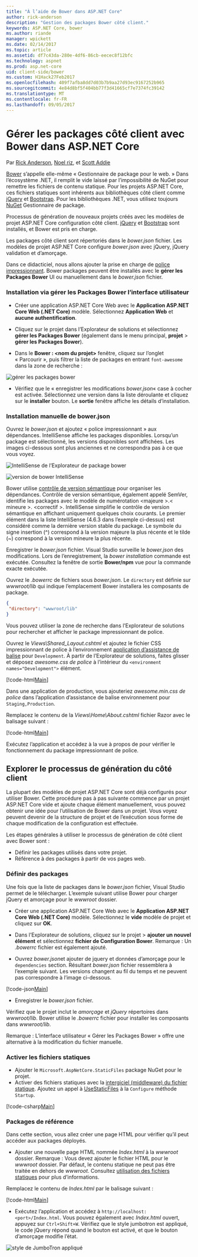 ```yaml
---
title: "À l’aide de Bower dans ASP.NET Core"
author: rick-anderson
description: "Gestion des packages Bower côté client."
keywords: ASP.NET Core, bower
ms.author: riande
manager: wpickett
ms.date: 02/14/2017
ms.topic: article
ms.assetid: df7c43da-280e-4df6-86cb-eecec8f12bfc
ms.technology: aspnet
ms.prod: asp.net-core
uid: client-side/bower
ms.custom: H1Hack27Feb2017
ms.openlocfilehash: 409f7afba8dd7d03b7b9aa27d93ec9167252b965
ms.sourcegitcommit: 4e84d8bf5f404bb77f3d41665cf7e7374fc39142
ms.translationtype: MT
ms.contentlocale: fr-FR
ms.lasthandoff: 09/05/2017
---
```

# <a name="manage-client-side-packages-with-bower-in-aspnet-core"></a>Gérer les packages côté client avec Bower dans ASP.NET Core

Par [Rick Anderson](https://twitter.com/RickAndMSFT), [Noel riz](http://blog.falafel.com/author/noel-rice/), et [Scott Addie](https://scottaddie.com) 

[Bower](https://bower.io/) s’appelle elle-même « Gestionnaire de package pour le web. » Dans l’écosystème .NET, il remplit le vide laissé par l’impossibilité de NuGet pour remettre les fichiers de contenu statique. Pour les projets ASP.NET Core, ces fichiers statiques sont inhérents aux bibliothèques côté client comme [jQuery](http://jquery.com/) et [Bootstrap](http://getbootstrap.com/). Pour les bibliothèques .NET, vous utilisez toujours [NuGet](https://nuget.org/) Gestionnaire de package.

Processus de génération de nouveaux projets créés avec les modèles de projet ASP.NET Core configuration côté client. [jQuery](http://jquery.com/) et [Bootstrap](http://getbootstrap.com/) sont installés, et Bower est pris en charge.

Les packages côté client sont répertoriés dans le *bower.json* fichier. Les modèles de projet ASP.NET Core configure *bower.json* avec jQuery, jQuery validation et d’amorçage.

Dans ce didacticiel, nous allons ajouter la prise en charge de [police impressionnant](http://fontawesome.io). Bower packages peuvent être installés avec le **gérer les Packages Bower** UI ou manuellement dans le *bower.json* fichier.

### <a name="installation-via-manage-bower-packages-ui"></a>Installation via gérer les Packages Bower l’interface utilisateur

* Créer une application ASP.NET Core Web avec le **Application ASP.NET Core Web (.NET Core)** modèle. Sélectionnez **Application Web** et **aucune authentification**.

* Cliquez sur le projet dans l’Explorateur de solutions et sélectionnez **gérer les Packages Bower** (également dans le menu principal, **projet** > **gérer les Packages Bower**).

* Dans le **Bower : \<nom du projet\>**  fenêtre, cliquez sur l’onglet « Parcourir », puis filtrer la liste de packages en entrant `font-awesome` dans la zone de recherche :

 ![gérer les packages bower](bower/_static/manage-bower-packages.png)

* Vérifiez que le « enregistrer les modifications *bower.json*« case à cocher est activée. Sélectionnez une version dans la liste déroulante et cliquez sur le **installer** bouton. Le **sortie** fenêtre affiche les détails d’installation.

### <a name="manual-installation-in-bowerjson"></a>Installation manuelle de bower.json

Ouvrez le *bower.json* et ajoutez « police impressionnant » aux dépendances. IntelliSense affiche les packages disponibles. Lorsqu’un package est sélectionné, les versions disponibles sont affichées. Les images ci-dessous sont plus anciennes et ne correspondra pas à ce que vous voyez.

![IntelliSense de l’Explorateur de package bower](bower/_static/add-package.png)

![version de bower IntelliSense](bower/_static/version-intelliSense.png)

Bower utilise [contrôle de version sémantique](http://semver.org/) pour organiser les dépendances. Contrôle de version sémantique, également appelé SemVer, identifie les packages avec le modèle de numérotation \<majeure >.\< mineure >. \<correctif >. IntelliSense simplifie le contrôle de version sémantique en affichant uniquement quelques choix courants. Le premier élément dans la liste IntelliSense (4.6.3 dans l’exemple ci-dessus) est considéré comme la dernière version stable du package. Le symbole du signe insertion (^) correspond à la version majeure la plus récente et le tilde (~) correspond à la version mineure la plus récente.

Enregistrer le *bower.json* fichier. Visual Studio surveille le *bower.json* des modifications. Lors de l’enregistrement, la *bower installation* commande est exécutée. Consultez la fenêtre de sortie **Bower/npm** vue pour la commande exacte exécutée.

Ouvrez le *.bowerrc* de fichiers sous *bower.json*. Le `directory` est définie sur *wwwroot/lib* qui indique l’emplacement Bower installera les composants de package.

```json
{
 "directory": "wwwroot/lib"
}
```

Vous pouvez utiliser la zone de recherche dans l’Explorateur de solutions pour rechercher et afficher le package impressionnant de police.

Ouvrez le *Views\Shared\_Layout.cshtml* et ajoutez le fichier CSS impressionnant de police à l’environnement [application d’assistance de balise](xref:mvc/views/tag-helpers/intro) pour `Development`. À partir de l’Explorateur de solutions, faites glisser et déposez *awesome.css de police* à l’intérieur du `<environment names="Development">` élément.

[!code-html[Main](bower/sample/_Layout.cshtml?highlight=4&range=9-13)]

Dans une application de production, vous ajouteriez *awesome.min.css de police* dans l’application d’assistance de balise environnement pour `Staging,Production`.

Remplacez le contenu de la *Views\Home\About.cshtml* fichier Razor avec le balisage suivant :

[!code-html[Main](bower/sample/About.cshtml)]

Exécutez l’application et accédez à la vue à propos de pour vérifier le fonctionnement du package impressionnant de police.

## <a name="exploring-the-client-side-build-process"></a>Explorer le processus de génération du côté client

La plupart des modèles de projet ASP.NET Core sont déjà configurés pour utiliser Bower. Cette procédure pas à pas suivante commence par un projet ASP.NET Core vide et ajoute chaque élément manuellement, vous pouvez obtenir une idée pour l’utilisation de Bower dans un projet. Vous voyez peuvent devenir de la structure de projet et de l’exécution sous forme de chaque modification de la configuration est effectuée.

Les étapes générales à utiliser le processus de génération de côté client avec Bower sont :

* Définir les packages utilisés dans votre projet. <!-- once defined, you don't need to download them, VS does -->
* Référence à des packages à partir de vos pages web.

### <a name="define-packages"></a>Définir des packages

Une fois que la liste de packages dans le *bower.json* fichier, Visual Studio permet de le télécharger. L’exemple suivant utilise Bower pour charger jQuery et amorçage pour le *wwwroot* dossier.

* Créer une application ASP.NET Core Web avec le **Application ASP.NET Core Web (.NET Core)** modèle. Sélectionnez le **vide** modèle de projet et cliquez sur **OK**.

* Dans l’Explorateur de solutions, cliquez sur le projet > **ajouter un nouvel élément** et sélectionnez **fichier de Configuration Bower**. Remarque : Un *.bowerrc* fichier est également ajouté.

* Ouvrez *bower.json*et ajouter de jquery et données d’amorçage pour le `dependencies` section. Résultant *bower.json* fichier ressemblera à l’exemple suivant. Les versions changent au fil du temps et ne peuvent pas correspondre à l’image ci-dessous.

[!code-json[Main](bower/sample/bower.json?highlight=5,6)]

* Enregistrer le *bower.json* fichier.

 Vérifiez que le projet inclut le *amorçage* et *jQuery* répertoires dans *wwwroot/lib*. Bower utilise le *.bowerrc* fichier pour installer les composants dans *wwwroot/lib*.

 Remarque : L’interface utilisateur « Gérer les Packages Bower » offre une alternative à la modification du fichier manuelle.

### <a name="enable-static-files"></a>Activer les fichiers statiques

* Ajouter le `Microsoft.AspNetCore.StaticFiles` package NuGet pour le projet.
* Activer des fichiers statiques avec la [intergiciel (middleware) du fichier statique](https://docs.microsoft.com/aspnet/core/api/microsoft.aspnetcore.builder.staticfileextensions). Ajoutez un appel à [UseStaticFiles](https://docs.microsoft.com/aspnet/core/api/microsoft.aspnetcore.builder.staticfileextensions) à la `Configure` méthode `Startup`.

[!code-csharp[Main](bower/sample/Startup.cs?highlight=9)]

### <a name="reference-packages"></a>Packages de référence

Dans cette section, vous allez créer une page HTML pour vérifier qu’il peut accéder aux packages déployés.

* Ajouter une nouvelle page HTML nommée *Index.html* à la *wwwroot* dossier. Remarque : Vous devez ajouter le fichier HTML pour le *wwwroot* dossier. Par défaut, le contenu statique ne peut pas être traitée en dehors de *wwwroot*. Consultez [utilisation des fichiers statiques](xref:fundamentals/static-files) pour plus d’informations.

 Remplacez le contenu de *Index.html* par le balisage suivant :

[!code-html[Main](bower/sample/Index.html)]

* Exécutez l’application et accédez à `http://localhost:<port>/Index.html`. Vous pouvez également avec *Index.html* ouvert, appuyez sur `Ctrl+Shift+W`. Vérifiez que le style jumbotron est appliqué, le code jQuery répond quand le bouton est activé, et que le bouton d’amorçage modifie l’état.

 ![style de JumboTron appliqué](bower/_static/jumbotron.png)
